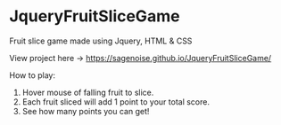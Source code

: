 # JqueryFruitSliceGame
Fruit slice game made using Jquery, HTML &amp; CSS

View project here -> https://sagenoise.github.io/JqueryFruitSliceGame/

How to play:
1. Hover mouse of falling fruit to slice.
2. Each fruit sliced will add 1 point to your total score.
3. See how many points you can get!
